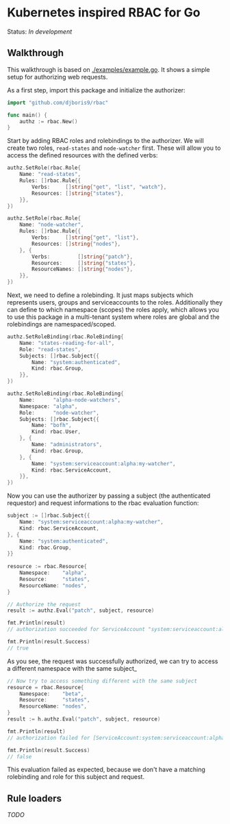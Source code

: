 # Kubernetes inspired RBAC for Go

Status: *In development*

## Walkthrough
This walkthrough is based on [./examples/example.go](./examples/example.go). It shows a simple setup for authorizing web requests.

As a first step, import this package and initialize the authorizer:

```go
import "github.com/djboris9/rbac"

func main() {
    authz := rbac.New()
}
```

Start by adding RBAC roles and rolebindings to the authorizer. We will create
two roles, `read-states` and `node-watcher` first. These will allow you to
access the defined resources with the defined verbs:

```go
authz.SetRole(rbac.Role{
    Name: "read-states",
    Rules: []rbac.Rule{{
        Verbs:     []string{"get", "list", "watch"},
        Resources: []string{"states"},
    }},
})

authz.SetRole(rbac.Role{
    Name: "node-watcher",
    Rules: []rbac.Rule{{
        Verbs:     []string{"get", "list"},
        Resources: []string{"nodes"},
    }, {
        Verbs:         []string{"patch"},
        Resources:     []string{"states"},
        ResourceNames: []string{"nodes"},
    }},
})
```

Next, we need to define a rolebinding. It just maps subjects which represents
users, groups and serviceaccounts to the roles. Additionally they can define
to which namespace (scopes) the roles apply, which allows you to use this package
in a multi-tenant system where roles are global and the rolebindings are namespaced/scoped.

```go
authz.SetRoleBinding(rbac.RoleBinding{
    Name: "states-reading-for-all",
    Role: "read-states",
    Subjects: []rbac.Subject{{
        Name: "system:authenticated",
        Kind: rbac.Group,
    }},
})

authz.SetRoleBinding(rbac.RoleBinding{
    Name:      "alpha-node-watchers",
    Namespace: "alpha",
    Role:      "node-watcher",
    Subjects: []rbac.Subject{{
        Name: "bofh",
        Kind: rbac.User,
    }, {
        Name: "administrators",
        Kind: rbac.Group,
    }, {
        Name: "system:serviceaccount:alpha:my-watcher",
        Kind: rbac.ServiceAccount,
    }},
})
```

Now you can use the authorizer by passing a subject (the authenticated requestor)
and request informations to the rbac evaluation function:

```go
subject := []rbac.Subject{{
    Name: "system:serviceaccount:alpha:my-watcher",
    Kind: rbac.ServiceAccount,
}, {
    Name: "system:authenticated",
    Kind: rbac.Group,
}}
        
resource := rbac.Resource{
    Namespace:    "alpha",
    Resource:     "states",
    ResourceName: "nodes",
}

// Authorize the request
result := authz.Eval("patch", subject, resource)

fmt.Println(result)
// authorization succeeded for ServiceAccount "system:serviceaccount:alpha:my-watcher" as node-watcher using alpha-node-watchers

fmt.Println(result.Success)
// true
```

As you see, the request was successfully authorized, we can try to access a different namespace with the same subject_

```go
// Now try to access something different with the same subject
resource = rbac.Resource{
    Namespace:    "beta",
    Resource:     "states",
    ResourceName: "nodes",
}
result := h.authz.Eval("patch", subject, resource)

fmt.Println(result)
// authorization failed for [ServiceAccount:system:serviceaccount:alpha:my-watcher Group:system:authenticated] requesting patch "beta":"states":"nodes"

fmt.Println(result.Success)
// false
```
This evaluation failed as expected, because we don't have a matching rolebinding and role for this subject and request.

## Rule loaders
*TODO*
